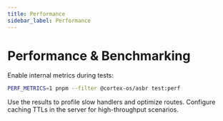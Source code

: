 ```yaml
---
title: Performance
sidebar_label: Performance
---
```


# Performance & Benchmarking

Enable internal metrics during tests:
```bash
PERF_METRICS=1 pnpm --filter @cortex-os/asbr test:perf
```

Use the results to profile slow handlers and optimize routes. Configure caching TTLs in the server for high-throughput scenarios.
